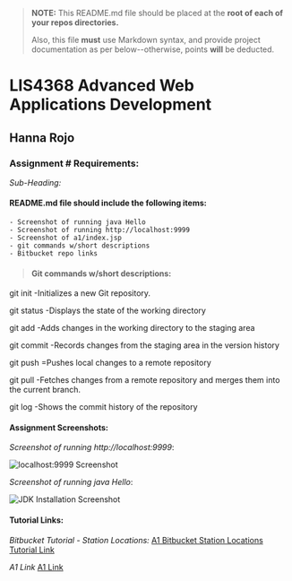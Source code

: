 > **NOTE:** This README.md file should be placed at the **root of each of your repos directories.**
>
>Also, this file **must** use Markdown syntax, and provide project documentation as per below--otherwise, points **will** be deducted.
>

# LIS4368 Advanced Web Applications Development

## Hanna Rojo

### Assignment # Requirements:

*Sub-Heading:*


#### README.md file should include the following items:

    - Screenshot of running java Hello
    - Screenshot of running http://localhost:9999 
    - Screenshot of a1/index.jsp
    - git commands w/short descriptions
    - Bitbucket repo links

>
> #### Git commands w/short descriptions:

git init
-Initializes a new Git repository. 

git status
-Displays the state of the working directory

git add
-Adds changes in the working directory to the staging area

git commit
-Records changes from the staging area in the version history

git push
=Pushes local changes to a remote repository

git pull
-Fetches changes from a remote repository and merges them into the current branch.

git log
-Shows the commit history of the repository


#### Assignment Screenshots:

*Screenshot of running http://localhost:9999*:

![localhost:9999 Screenshot](C:\Users\hanna\repos\lis4368\A1\img\javaHello.png)

*Screenshot of running java Hello*:

![JDK Installation Screenshot](C:\Users\hanna\repos\lis4368\A1\img\localhost9999.png)



#### Tutorial Links:

*Bitbucket Tutorial - Station Locations:*
[A1 Bitbucket Station Locations Tutorial Link](https://bitbucket.org/hsr21a726/bitbucketstationlocations/src/main/)

*A1 Link*
[A1 Link](https://bitbucket.org/hsr21a726/lis4368/src/master/A1/)
